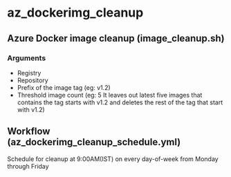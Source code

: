# az_dockerimg_cleanup


## Azure Docker image cleanup (image_cleanup.sh)

### Arguments
- Registry
- Repository
- Prefix of the image tag (eg: v1.2)
- Threshold image count (eg: 5 It leaves out latest five images that contains the tag starts with v1.2 and deletes the rest of the tag that start with v1.2)


## Workflow (az_dockerimg_cleanup_schedule.yml)

  Schedule for cleanup at 9:00AM(IST) on every day-of-week from Monday through Friday
